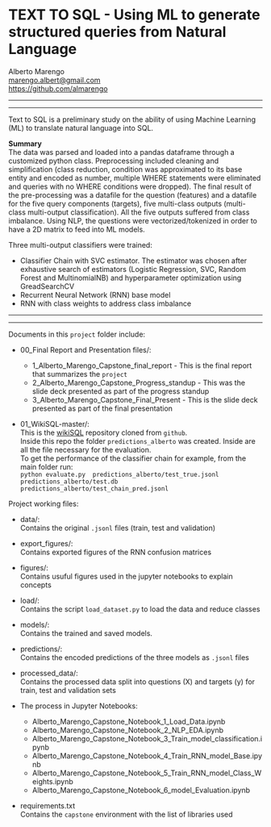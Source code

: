 # TEXT TO SQL - Using ML to generate structured queries from Natural Language

Alberto Marengo<br />
marengo.albert@gmail.com<br />
https://github.com/almarengo<br />

---
---


Text to SQL is a preliminary study on the ability of using Machine Learning (ML) to translate natural language into SQL.

**Summary**<br />
The data was parsed and loaded into a pandas dataframe through a customized python class. Preprocessing included cleaning and simplification (class reduction, condition was approximated to its base entity and encoded as number, multiple WHERE statements were eliminated and queries with no WHERE conditions were dropped). The final result of the pre-processing was a datafile for the question (features) and a datafile for the five query components (targets), five multi-class outputs (multi-class multi-output classification). All the five outputs suffered from class imbalance. Using NLP, the questions were vectorized/tokenized in order to have a 2D matrix to feed into ML models.

Three multi-output classifiers were trained:
* Classifier Chain with SVC estimator. The estimator was chosen after exhaustive search of estimators (Logistic Regression, SVC, Random Forest and MultinomialNB) and hyperparameter optimization using GreadSearchCV
* Recurrent Neural Network (RNN) base model
* RNN with class weights to address class imbalance

---
---

Documents in this `project` folder include: 

* 00_Final Report and Presentation files/:
    * 1_Alberto_Marengo_Capstone_final_report - This is the final report that summarizes the `project`
    * 2_Alberto_Marengo_Capstone_Progress_standup - This was the slide deck presented as part of the progress standup
    * 3_Alberto_Marengo_Capstone_Final_Present - This is the slide deck presented as part of the final presentation

* 01_WikiSQL-master/:<br />
    This is the [wikiSQL](https://github.com/salesforce/WikiSQL) repository cloned from `github`. <br />
    Inside this repo the folder `predictions_alberto` was created. Inside are all the file necessary for the evaluation.<br />
    To get the performance of the classifier chain for example, from the main folder run:<br />
    ```python evaluate.py  predictions_alberto/test_true.jsonl predictions_alberto/test.db predictions_alberto/test_chain_pred.jsonl```


Project working files:<br />

* data/:<br />
    Contains the original `.jsonl` files (train, test and validation)

* export_figures/:<br />
    Contains exported figures of the RNN confusion matrices

* figures/:<br />
    Contains usuful figures used in the jupyter notebooks to explain concepts

* load/:<br />
    Contains the script `load_dataset.py` to load the data and reduce classes

* models/:<br />
    Contains the trained and saved models.

* predictions/:<br />
    Contains the encoded predictions of the three models as `.jsonl` files

* processed_data/:<br />
    Contains the processed data split into questions (X) and targets (y) for train, test and validation sets

* The process in Jupyter Notebooks:

    * Alberto_Marengo_Capstone_Notebook_1_Load_Data.ipynb
    * Alberto_Marengo_Capstone_Notebook_2_NLP_EDA.ipynb
    * Alberto_Marengo_Capstone_Notebook_3_Train_model_classification.ipynb
    * Alberto_Marengo_Capstone_Notebook_4_Train_RNN_model_Base.ipynb
    * Alberto_Marengo_Capstone_Notebook_5_Train_RNN_model_Class_Weights.ipynb
    * Alberto_Marengo_Capstone_Notebook_6_model_Evaluation.ipynb

* requirements.txt<br />
    Contains the `capstone` environment with the list of libraries used


